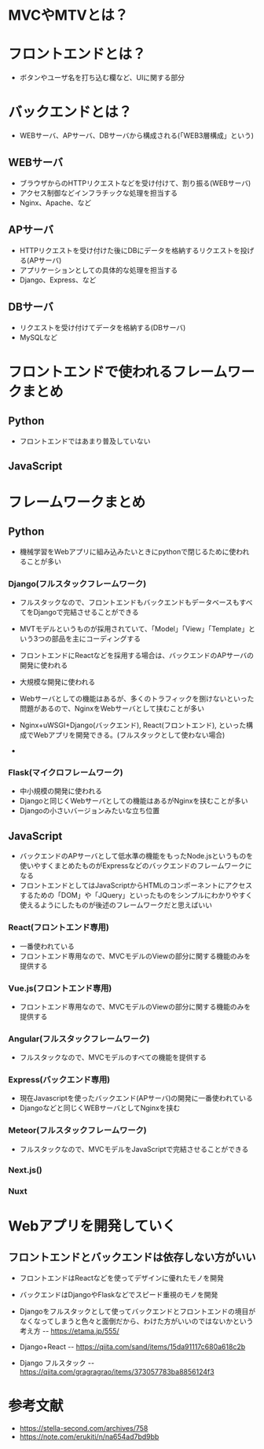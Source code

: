 # MVCやMTVとは？

# フロントエンドとは？
- ボタンやユーザ名を打ち込む欄など、UIに関する部分

# バックエンドとは？
- WEBサーバ、APサーバ、DBサーバから構成される(「WEB3層構成」という)

## WEBサーバ
- ブラウザからのHTTPリクエストなどを受け付けて、割り振る(WEBサーバ)
- アクセス制御などインフラチックな処理を担当する
- Nginx、Apache、など

## APサーバ
- HTTPリクエストを受け付けた後にDBにデータを格納するリクエストを投げる(APサーバ)
- アプリケーションとしての具体的な処理を担当する
- Django、Express、など

## DBサーバ
- リクエストを受け付けてデータを格納する(DBサーバ)
- MySQLなど

# フロントエンドで使われるフレームワークまとめ

## Python
- フロントエンドではあまり普及していない

###

## JavaScript


# フレームワークまとめ
## Python
- 機械学習をWebアプリに組み込みたいときにpythonで閉じるために使われることが多い

### Django(フルスタックフレームワーク)
- フルスタックなので、フロントエンドもバックエンドもデータベースもすべてをDjangoで完結させることができる
- MVTモデルというものが採用されていて、「Model」「View」「Template」という3つの部品を主にコーディングする
- フロントエンドにReactなどを採用する場合は、バックエンドのAPサーバの開発に使われる
- 大規模な開発に使われる
- Webサーバとしての機能はあるが、多くのトラフィックを捌けないといった問題があるので、NginxをWebサーバとして挟むことが多い
- Nginx+uWSGI+Django(バックエンド), React(フロントエンド), といった構成でWebアプリを開発できる。(フルスタックとして使わない場合)
 
-  

### Flask(マイクロフレームワーク)
- 中小規模の開発に使われる
- Djangoと同じくWebサーバとしての機能はあるがNginxを挟むことが多い
- Djangoの小さいバージョンみたいな立ち位置


## JavaScript
- バックエンドのAPサーバとして低水準の機能をもったNode.jsというものを使いやすくまとめたものがExpressなどのバックエンドのフレームワークになる
- フロントエンドとしてはJavaScriptからHTMLのコンポーネントにアクセスするための「DOM」や「JQuery」といったものをシンプルにわかりやすく使えるようにしたものが後述のフレームワークだと思えばいい

### React(フロントエンド専用)
- 一番使われている
- フロントエンド専用なので、MVCモデルのViewの部分に関する機能のみを提供する

### Vue.js(フロントエンド専用)
- フロントエンド専用なので、MVCモデルのViewの部分に関する機能のみを提供する

### Angular(フルスタックフレームワーク)
- フルスタックなので、MVCモデルのすべての機能を提供する

### Express(バックエンド専用)
- 現在Javascriptを使ったバックエンド(APサーバ)の開発に一番使われている
- Djangoなどと同じくWEBサーバとしてNginxを挟む

### Meteor(フルスタックフレームワーク)
- フルスタックなので、MVCモデルをJavaScriptで完結させることができる

### Next.js()

### Nuxt

# Webアプリを開発していく
## フロントエンドとバックエンドは依存しない方がいい
- フロントエンドはReactなどを使ってデザインに優れたモノを開発
- バックエンドはDjangoやFlaskなどでスピード重視のモノを開発
- Djangoをフルスタックとして使ってバックエンドとフロントエンドの境目がなくなってしまうと色々と面倒だから、わけた方がいいのではないかという考え方
-- https://etama.jp/555/
 
- Django+React
-- https://qiita.com/sand/items/15da91117c680a618c2b
 
- Django フルスタック
-- https://qiita.com/gragragrao/items/373057783ba8856124f3
 



# 参考文献
- https://stella-second.com/archives/758
- https://note.com/erukiti/n/na654ad7bd9bb